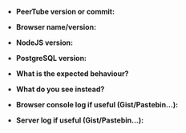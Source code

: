 <!-- If you report a bug please fill the form -->

* **PeerTube version or commit:**
* **Browser name/version:**
* **NodeJS version:**
* **PostgreSQL version:**


* **What is the expected behaviour?**
* **What do you see instead?**


* **Browser console log if useful (Gist/Pastebin...):**
* **Server log if useful (Gist/Pastebin...):**

